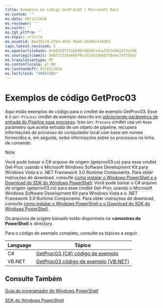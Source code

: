 ```yaml
---
title: Exemplos de código GetProc03 | Microsoft Docs
ms.custom: ''
ms.date: 09/13/2016
ms.reviewer: ''
ms.suite: ''
ms.tgt_pltfrm: ''
ms.topic: article
ms.assetid: 8ad39c7d-2f64-49d1-9be0-d2295e4302b3
caps.latest.revision: 5
ms.openlocfilehash: 8cb02b9f2510b90f405651deaf551e9622f5a298
ms.sourcegitcommit: b6871f21bd666f9cd71dd336bb3f844cf472b56c
ms.translationtype: MT
ms.contentlocale: pt-BR
ms.lasthandoff: 02/03/2019
ms.locfileid: "56857302"
---
```

# <a name="getproc03-code-samples"></a>Exemplos de código GetProc03

Aqui estão exemplos de código para o cmdlet de exemplo GetProc03. Esse é o `Get-Process` cmdlet de exemplo descrito em [adicionando parâmetros de entrada do Pipeline esse processo](../cmdlet/adding-parameters-that-process-pipeline-input.md). Isso `Get-Process` cmdlet usa um `Name` parâmetro que aceita entrada de um objeto de pipeline, recupera informações de processo do computador local com base em nomes fornecidos e, em seguida, exibe informações sobre os processos na linha de comando.

> [!NOTE]
> Você pode baixar o C# arquivo de origem (getprov03.cs) para esse cmdlet Get-Proc usando o Microsoft Windows Software Development Kit para Windows Vista e o .NET Framework 3.0 Runtime Components. Para obter instruções de download, consulte [como instalar o Windows PowerShell e o Download do SDK do Windows PowerShell](/powershell/developer/installing-the-windows-powershell-sdk).
> Você pode baixar o C# arquivo de origem (getprov03.cs) para esse cmdlet Get-Proc usando o Microsoft Windows Software Development Kit para Windows Vista e o .NET Framework 3.0 Runtime Components. Para obter instruções de download, consulte [como instalar o Windows PowerShell e o Download do SDK do Windows PowerShell](/powershell/developer/installing-the-windows-powershell-sdk).
>
> Os arquivos de origem baixado estão disponíveis na  **\<amostras do PowerShell >** directory.

Para o código de exemplo completo, consulte os tópicos a seguir.

|Language|Tópico|
|--------------|-----------|
|C#|[GetProc03 (C#) código de exemplo](./getproc03-csharp-sample-code.md)|
|VB.NET|[GetProc03 código de exemplo (VB.NET)](./getproc03-vb-net-sample-code.md)|

## <a name="see-also"></a>Consulte Também

[Guia do programador do Windows PowerShell](./windows-powershell-programmer-s-guide.md)

[SDK do Windows PowerShell](../windows-powershell-reference.md)
